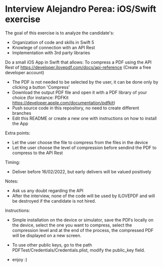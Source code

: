 # Interview Alejandro Perea: iOS/Swift exercise

The goal of this exercise is to analyze the candidate's:
- Organization of code and skills in Swift 5
- Knowlege of connection with an API Rest
- Implementation with 3rd party libraries


Do a small iOS App in Swift that allows: 
To compress a PDF using the API Rest of https://developer.ilovepdf.com/docs/api-reference (Create a free developer account)
- The PDF is not needed to be selected by the user, it can be done only by clicking a button 'Compress'
- Download the output PDF file and open it with a PDF library of your choice (for instance: PDFKit https://developer.apple.com/documentation/pdfkit)
- Push source code in this repository, no need to create different branches
- Edit this README or create a new one with instructions on how to install the App 

Extra points:
- Let the user choose the file to compress from the files in the device
- Let the user choose the level of compression before sendind the PDF to compress to the API Rest


Timing:
- Deliver before 16/02/2022, but early delivers will be valued positively


Notes:
- Ask us any doubt regarding the API
- After the interview, none of the code will be used by ILOVEPDF and will be destroyed if the candidate is not hired.


Instructions:

- Simple installation on the device or simulator, save the PDFs locally on the device, select the one you want to compress, select the compression level and at the end of the process, the compressed PDF will be displayed on a new screen.
- To use other public keys, go to the path PDFTest/Credentials/Credentials.plist, modify the public_key field.

- enjoy :)

